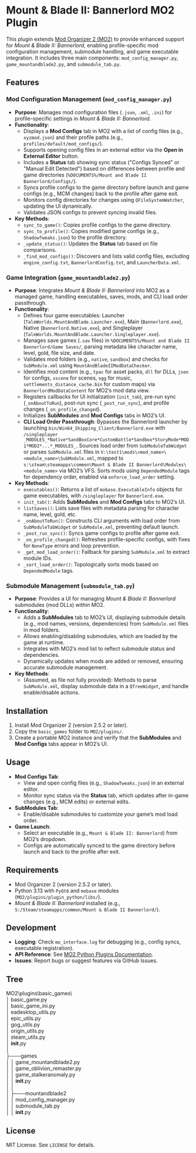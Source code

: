 # Mount & Blade II: Bannerlord MO2 Plugin

This plugin extends [Mod Organizer 2 (MO2)](https://www.modorganizer.org/) to provide enhanced support for *Mount & Blade II: Bannerlord*, enabling profile-specific mod configuration management, submodule handling, and game executable integration. It includes three main components: `mod_config_manager.py`, `game_mountandblade2.py`, and `submodule_tab.py`.

## Features

### Mod Configuration Management (`mod_config_manager.py`)
- **Purpose**: Manages mod configuration files (`.json`, `.xml`, `.ini`) for profile-specific settings in *Mount & Blade II: Bannerlord*.
- **Functionality**:
  - Displays a **Mod Configs** tab in MO2 with a list of config files (e.g., `xyzmod.json`) and their profile paths (e.g., `profiles/default/mod_configs/`).
  - Supports opening config files in an external editor via the **Open in External Editor** button.
  - Includes a **Status** tab showing sync status ("Configs Synced" or "Manual Edit Detected") based on differences between profile and game directories (`%DOCUMENTS%/Mount and Blade II Bannerlord/Configs/`).
  - Syncs profile configs to the game directory before launch and game configs (e.g., MCM changes) back to the profile after game exit.
  - Monitors config directories for changes using `QFileSystemWatcher`, updating the UI dynamically.
  - Validates JSON configs to prevent syncing invalid files.
- **Key Methods**:
  - `sync_to_game()`: Copies profile configs to the game directory.
  - `sync_to_profile()`: Copies modified game configs (e.g., `ShadowTweaks.json`) to the profile directory.
  - `_update_status()`: Updates the **Status** tab based on file comparisons.
  - `_find_mod_configs()`: Discovers and lists valid config files, excluding `engine_config.txt`, `BannerlordConfig.txt`, and `LauncherData.xml`.

### Game Integration (`game_mountandblade2.py`)
- **Purpose**: Integrates *Mount & Blade II: Bannerlord* into MO2 as a managed game, handling executables, saves, mods, and CLI load order passthrough.
- **Functionality**:
  - Defines four game executables: Launcher (`TaleWorlds.MountAndBlade.Launcher.exe`), Main (`Bannerlord.exe`), Native (`Bannerlord.Native.exe`), and Singleplayer (`TaleWorlds.MountAndBlade.Launcher.Singleplayer.exe`).
  - Manages save games (`.sav` files) in `%DOCUMENTS%/Mount and Blade II Bannerlord/Game Saves/`, parsing metadata like character name, level, gold, file size, and date.
  - Validates mod folders (e.g., `native`, `sandbox`) and checks for `SubModule.xml` using `MountAndBladeIIModDataChecker`.
  - Identifies mod content (e.g., `tpac` for asset packs, `dll` for DLLs, `json` for configs, `xscene` for scenes, `ogg` for music, `settlements_distance_cache.bin` for custom maps) via `BannerlordModDataContent` for MO2’s mod data view.
  - Registers callbacks for UI initialization (`init_tab`), pre-run sync (`_onAboutToRun`), post-run sync (`_post_run_sync`), and profile changes (`_on_profile_changed`).
  - Initializes **SubModules** and **Mod Configs** tabs in MO2’s UI.
  - **CLI Load Order Passthrough**: Bypasses the Bannerlord launcher by launching `bin/Win64_Shipping_Client/Bannerlord.exe` with `/singleplayer _MODULES_*Native*SandBoxCore*CustomBattle*Sandbox*StoryMode*MOD1*MOD2*...*_MODULES_`. Sources load order from `SubModuleTabWidget` or parses `SubModule.xml` files in `V:\test1\mods\<mod_name>\<module_name>\SubModule.xml`, mapped to `s:\steam\steamapps\common\Mount & Blade II Bannerlord\Modules\<module_name>` via MO2’s VFS. Sorts mods using `DependedModule` tags for dependency order, enabled via `enforce_load_order` setting.
- **Key Methods**:
  - `executables()`: Returns a list of `mobase.ExecutableInfo` objects for game executables, with `/singleplayer` for `Bannerlord.exe`.
  - `init_tab()`: Adds **SubModules** and **Mod Configs** tabs to MO2’s UI.
  - `listSaves()`: Lists save files with metadata parsing for character name, level, gold, etc.
  - `_onAboutToRun()`: Constructs CLI arguments with load order from `SubModuleTabWidget` or `SubModule.xml`, preventing default launch.
  - `_post_run_sync()`: Syncs game configs to profile after game exit.
  - `_on_profile_changed()`: Refreshes profile-specific configs, with fixes for `NoneType` errors and loop prevention.
  - `_get_mod_load_order()`: Fallback for parsing `SubModule.xml` to extract module IDs.
  - `_sort_load_order()`: Topologically sorts mods based on `DependedModule` tags.

### Submodule Management (`submodule_tab.py`)
- **Purpose**: Provides a UI for managing *Mount & Blade II: Bannerlord* submodules (mod DLLs) within MO2.
- **Functionality**:
  - Adds a **SubModules** tab to MO2’s UI, displaying submodule details (e.g., mod names, versions, dependencies) from `SubModule.xml` files in mod folders.
  - Allows enabling/disabling submodules, which are loaded by the game at runtime.
  - Integrates with MO2’s mod list to reflect submodule status and dependencies.
  - Dynamically updates when mods are added or removed, ensuring accurate submodule management.
- **Key Methods**:
  - (Assumed, as file not fully provided): Methods to parse `SubModule.xml`, display submodule data in a `QTreeWidget`, and handle enable/disable actions.

## Installation
1. Install Mod Organizer 2 (version 2.5.2 or later).
2. Copy the `basic_games` folder to `MO2/plugins/`.
3. Create a portable MO2 instance and verify that the **SubModules** and **Mod Configs** tabs appear in MO2’s UI.

## Usage
- **Mod Configs Tab**:
  - View and open config files (e.g., `ShadowTweaks.json`) in an external editor.
  - Monitor sync status via the **Status** tab, which updates after in-game changes (e.g., MCM edits) or external edits.
- **SubModules Tab**:
  - Enable/disable submodules to customize your game’s mod load order.
- **Game Launch**:
  - Select an executable (e.g., `Mount & Blade II: Bannerlord`) from MO2’s dropdown.
  - Configs are automatically synced to the game directory before launch and back to the profile after exit.

## Requirements
- Mod Organizer 2 (version 2.5.2 or later).
- Python 3.13 with `PyQt6` and `mobase` modules (`MO2/plugins/plugin_python/libs/`).
- *Mount & Blade II: Bannerlord* installed (e.g., `S:/Steam/steamapps/common/Mount & Blade II Bannerlord/`).

## Development
- **Logging**: Check `mo_interface.log` for debugging (e.g., config syncs, executable registration).
- **API Reference**: See [MO2 Python Plugins Documentation](https://www.modorganizer.org/python-plugins-doc/index.html).
- **Issues**: Report bugs or suggest features via GitHub Issues.

## Tree
MO2\plugins\basic_games\  
│   basic_game.py  
│   basic_game_ini.py  
│   eadesktop_utils.py  
│   epic_utils.py  
│   gog_utils.py  
│   origin_utils.py  
│   steam_utils.py  
│   __init__.py   
│   
├───games  
│   │   game_mountandblade2.py  
│   │   game_oblivion_remaster.py   
│   │   game_stalkeranomaly.py   
│   │   __init__.py  
│   │   
│   ├───mountandblade2   
│   │       mod_config_manager.py  
│   │       submodule_tab.py   
│   │       __init__.py   


## License
MIT License. See `LICENSE` for details.